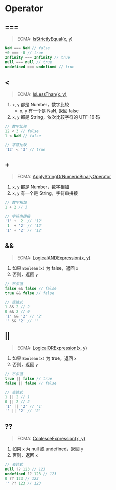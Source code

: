 # Operator
## ===
> ECMA: [IsStrictlyEqual(x, y)](https://tc39.es/ecma262/#sec-isstrictlyequal)
```js
NaN === NaN // false
+0 === -0 // true
Infinity === Infinity // true
null === null // true
undefined === undefined // true
```
## <
> ECMA: [IsLessThan(x, y)](https://tc39.es/ecma262/#sec-islessthan)
1. `x`, `y` 都是 Number，数字比较
    - x, y 有一个是 NaN, 返回 false
2. `x`, `y` 都是 String，依次比较字符的 UTF-16 码
```js
// 数字比较
12 < 3 // false
1 < NaN // false

// 字符比较
'12' < '3' // true
```
## +
> ECMA: [ApplyStringOrNumericBinaryOperator](https://tc39.es/ecma262/#sec-applystringornumericbinaryoperator)
1. `x`, `y` 都是 Number，数字相加
2. `x`, `y` 有一个是 String，字符串拼接
```js
// 数字相加
1 + 2 // 3

// 字符串拼接
'1' +  2  // '12'
 1  + '2' // '12'
'1' + '2' // '12'
```
## &&
> ECMA: [LogicalANDExpression(x, y)](https://tc39.es/ecma262/#sec-binary-logical-operators-runtime-semantics-evaluation)
1. 如果 `Boolean(x)` 为 false，返回 `x`
2. 否则，返回 `y`
```js
// 布尔值
false && false // false
true && false // false

// 表达式
1 && 2 // 2
0 && 2 // 0
'1' && '2' // '2'
'' && '2' // ''
```
## ||
> ECMA: [LogicalORExpression(x, y)](https://tc39.es/ecma262/#sec-binary-logical-operators-runtime-semantics-evaluation)
1. 如果 `Boolean(x)` 为 true，返回 `x`
2. 否则，返回 `y`
```js
// 布尔值
true || false // true
false || false // false

// 表达式
1 || 2 // 1
0 || 2 // 2
'1' || '2' // '1'
'' || '2' // '2'
```
## ??
> ECMA: [CoalesceExpression(x, y)](https://tc39.es/ecma262/#sec-binary-logical-operators-runtime-semantics-evaluation)
1. 如果 `x` 为 null 或 undefined，返回 `y`
2. 否则，返回 `x`
```js
// 表达式
null ?? 123 // 123
undefined ?? 123 // 123
0 ?? 123 // 123
'' ?? 123 // 123
```
